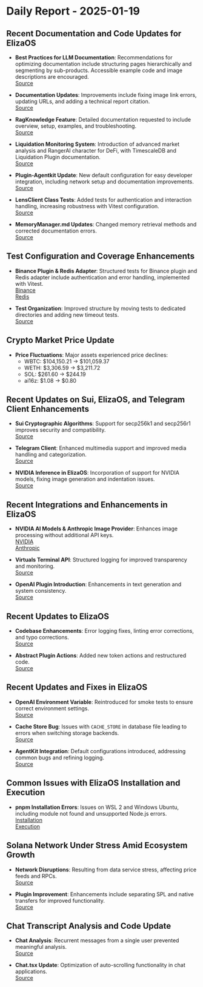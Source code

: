 # Daily Report - 2025-01-19

## Recent Documentation and Code Updates for ElizaOS

- **Best Practices for LLM Documentation**: Recommendations for optimizing documentation include structuring pages hierarchically and segmenting by sub-products. Accessible example code and image descriptions are encouraged.  
  [Source](https://twitter.com/dankvr/status/1881092811644191220)

- **Documentation Updates**: Improvements include fixing image link errors, updating URLs, and adding a technical report citation.  
  [Source](https://github.com/elizaOS/eliza/pull/2532)

- **RagKnowledge Feature**: Detailed documentation requested to include overview, setup, examples, and troubleshooting.  
  [Source](https://github.com/elizaOS/eliza/issues/2484)

- **Liquidation Monitoring System**: Introduction of advanced market analysis and RangerAI character for DeFi, with TimescaleDB and Liquidation Plugin documentation.  
  [Source](https://github.com/elizaOS/eliza/pull/2514)

- **Plugin-Agentkit Update**: New default configuration for easy developer integration, including network setup and documentation improvements.  
  [Source](https://github.com/elizaOS/eliza/pull/2505)

- **LensClient Class Tests**: Added tests for authentication and interaction handling, increasing robustness with Vitest configuration.  
  [Source](https://github.com/elizaOS/eliza/pull/2534)

- **MemoryManager.md Updates**: Changed memory retrieval methods and corrected documentation errors.  
  [Source](https://github.com/elizaOS/eliza/pull/2492)

## Test Configuration and Coverage Enhancements

- **Binance Plugin & Redis Adapter**: Structured tests for Binance plugin and Redis adapter include authentication and error handling, implemented with Vitest.  
  [Binance](https://github.com/elizaOS/eliza/pull/2482)  
  [Redis](https://github.com/elizaOS/eliza/commit/0fa5c0e468f38278dbf56216a5c32ca05c6ac88d)

- **Test Organization**: Improved structure by moving tests to dedicated directories and adding new timeout tests.  
  [Source](https://github.com/elizaOS/eliza/issues/2507)

## Crypto Market Price Update

- **Price Fluctuations**: Major assets experienced price declines:
  - WBTC: $104,150.21 → $101,059.37
  - WETH: $3,306.59 → $3,211.72
  - SOL: $261.60 → $244.19
  - ai16z: $1.08 → $0.80

## Recent Updates on Sui, ElizaOS, and Telegram Client Enhancements

- **Sui Cryptographic Algorithms**: Support for secp256k1 and secp256r1 improves security and compatibility.  
  [Source](https://github.com/elizaOS/eliza/commit/beb0bc1e72a296a8e18c95e96fedff1194bf98ae)

- **Telegram Client**: Enhanced multimedia support and improved media handling and categorization.  
  [Source](https://github.com/elizaOS/eliza/pull/2510)

- **NVIDIA Inference in ElizaOS**: Incorporation of support for NVIDIA models, fixing image generation and indentation issues.  
  [Source](https://github.com/elizaOS/eliza/commit/a5dccdb30d1f204ab5567763620e25a1e86c81a7)

## Recent Integrations and Enhancements in ElizaOS

- **NVIDIA AI Models & Anthropic Image Provider**: Enhances image processing without additional API keys.  
  [NVIDIA](https://github.com/elizaOS/eliza/pull/2512)  
  [Anthropic](https://github.com/elizaOS/eliza/pull/2524)

- **Virtuals Terminal API**: Structured logging for improved transparency and monitoring.  
  [Source](https://github.com/elizaOS/eliza/issues/2522)

- **OpenAI Plugin Introduction**: Enhancements in text generation and system consistency.  
  [Source](https://github.com/elizaOS/eliza/pull/2500)

## Recent Updates to ElizaOS

- **Codebase Enhancements**: Error logging fixes, linting error corrections, and typo corrections.  
  [Source](https://github.com/elizaOS/eliza/commit/ab20cadb82240269ac2b341371e7cafeeeb3a312)

- **Abstract Plugin Actions**: Added new token actions and restructured code.  
  [Source](https://github.com/elizaOS/eliza/pull/2531)

## Recent Updates and Fixes in ElizaOS

- **OpenAI Environment Variable**: Reintroduced for smoke tests to ensure correct environment settings.  
  [Source](https://github.com/elizaOS/eliza/pull/2472)

- **Cache Store Bug**: Issues with `CACHE_STORE` in database file leading to errors when switching storage backends.  
  [Source](https://github.com/elizaOS/eliza/issues/2511)

- **AgentKit Integration**: Default configurations introduced, addressing common bugs and refining logging.  
  [Source](https://github.com/elizaOS/eliza/commit/631cd6d2b8447edcfe75342cb99817aed1b59e83)

## Common Issues with ElizaOS Installation and Execution

- **pnpm Installation Errors**: Issues on WSL 2 and Windows Ubuntu, including module not found and unsupported Node.js errors.  
  [Installation](https://github.com/elizaOS/eliza/issues/2478)  
  [Execution](https://github.com/elizaOS/eliza/issues/2487)

## Solana Network Under Stress Amid Ecosystem Growth

- **Network Disruptions**: Resulting from data service stress, affecting price feeds and RPCs.  
  [Source](https://twitter.com/daosdotfun/status/1881113605502108085)

- **Plugin Improvement**: Enhancements include separating SPL and native transfers for improved functionality.  
  [Source](https://github.com/elizaOS/eliza/commit/2d7ea5291b090d1647386ecf4685123eb222ed5b)

## Chat Transcript Analysis and Code Update

- **Chat Analysis**: Recurrent messages from a single user prevented meaningful analysis.  
  [Source](https://discord.com/channels/1253563208833433701/1326603270893867064)

- **Chat.tsx Update**: Optimization of auto-scrolling functionality in chat applications.  
  [Source](https://github.com/elizaOS/eliza/pull/2529)
